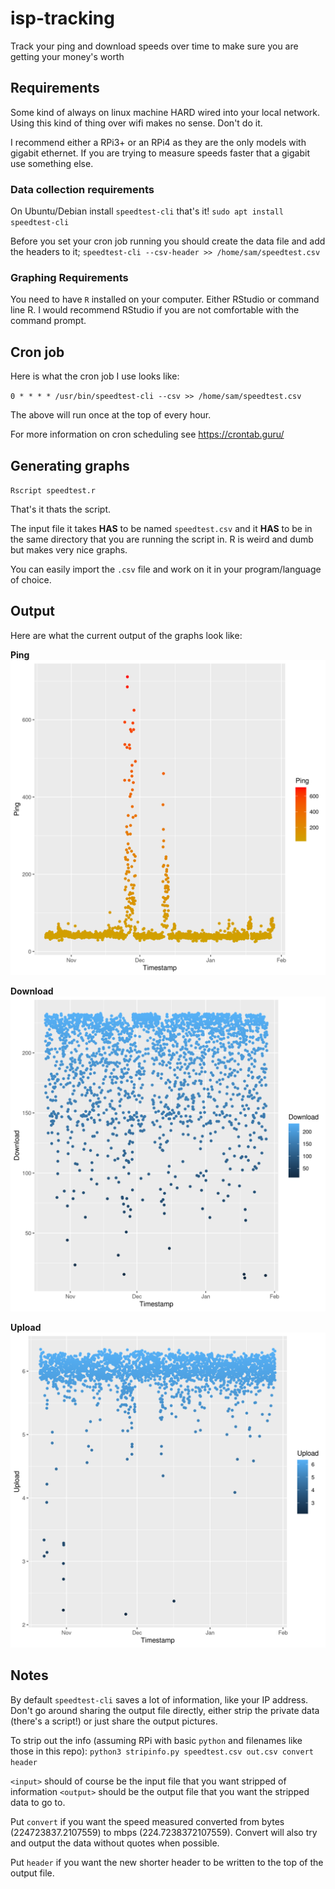 # isp-tracking
Track your ping and download speeds over time to make sure you are getting your money's worth

## Requirements

Some kind of always on linux machine HARD wired into your local network. Using this kind of thing over wifi makes no sense. Don't do it.

I recommend either a RPi3+ or an RPi4 as they are the only models with gigabit ethernet. If you are trying to measure speeds faster that a gigabit use something else.

### Data collection requirements
On Ubuntu/Debian install `speedtest-cli` that's it!
`sudo apt install speedtest-cli`

Before you set your cron job running you should create the data file and add the headers to it;
`speedtest-cli --csv-header >> /home/sam/speedtest.csv`

### Graphing Requirements
You need to have `R` installed on your computer. Either RStudio or command line R. I would recommend RStudio if you are not comfortable with the command prompt.

## Cron job
Here is what the cron job I use looks like:

`0 * * * * /usr/bin/speedtest-cli --csv >> /home/sam/speedtest.csv`

The above will run once at the top of every hour.

For more information on cron scheduling see https://crontab.guru/

## Generating graphs
`Rscript speedtest.r`

That's it thats the script. 

The input file it takes **HAS** to be named `speedtest.csv` and it **HAS** to be in the same directory that you are running the script in. R is weird and dumb but makes very nice graphs.

You can easily import the `.csv` file and work on it in your program/language of choice.

## Output
Here are what the current output of the graphs look like:

**Ping**
![Ping](https://github.com/sebastiansam55/isp-tracking/raw/main/ping.png)

**Download**
![Download](https://github.com/sebastiansam55/isp-tracking/raw/main/download.png)

**Upload**
![Upload](https://github.com/sebastiansam55/isp-tracking/raw/main/upload.png)

## Notes
By default `speedtest-cli` saves a lot of information, like your IP address. Don't go around sharing the output file directly, either strip the private data (there's a script!) or just share the output pictures.

To strip out the info (assuming RPi with basic `python` and filenames like those in this repo):
`python3 stripinfo.py speedtest.csv out.csv convert header`

`<input>` should of course be the input file that you want stripped of information
`<output>` should be the output file that you want the stripped data to go to.

Put `convert` if you want the speed measured converted from bytes (224723837.2107559) to mbps (224.7238372107559). Convert will also try and output the data without quotes when possible. 

Put `header` if you want the new shorter header to be written to the top of the output file.



